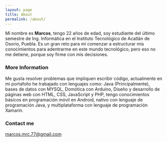 ```yaml
---
layout: page
title: About
permalink: /about/
---
```


Mi nombre es **Marcos**, tengo 22 años de edad, soy estudiante del último semestre de Ing. Informática en el Instituto Tecnológico de Acatlán de Osorio, Puebla. Es un gran reto para mí comenzar a estructurar mis conocimientos para adentrarme en este mundo tecnológico, pero eso no me detiene, porque soy firme con mis decisiones.


### More Information
Me gusta resolver problemas que impliquen escribir código, actualmente en mi portafolio he trabajado con lenguajes como: Java (Principalmente), bases de datos con MYSQL, Domótica con Arduino, Diseño y desarrollo de páginas web con HTML, CSS, JavaScript y PHP, tengo conocimientos básicos en programación móvil en Android, nativo con lenguaje de programación Java, y multiplataforma con lenguaje de programación Xamarin.


### Contact me

[marcos.mrc.77@gmail.com](marcos.mrc.77@gmail.com)
